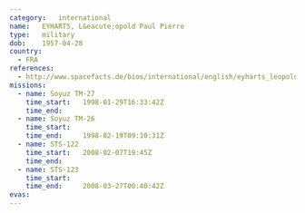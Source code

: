 ```yaml
---
category:	international
name:	EYHARTS, L&eacute;opold Paul Pierre
type:	military
dob:	1957-04-28
country:
  - FRA
references:
  - http://www.spacefacts.de/bios/international/english/eyharts_leopold.htm
missions:
  - name: Soyuz TM-27
    time_start:   1998-01-29T16:33:42Z
    time_end:     
  - name: Soyuz TM-26
    time_start:   
    time_end:     1998-02-19T09:10:31Z
  - name: STS-122
    time_start:   2008-02-07T19:45Z
    time_end:     
  - name: STS-123
    time_start:   
    time_end:     2008-03-27T00:40:42Z
evas:
---
```

